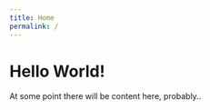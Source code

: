 ```yaml
---
title: Home
permalink: /
---
```

# Hello World!

At some point there will be content here, probably..
